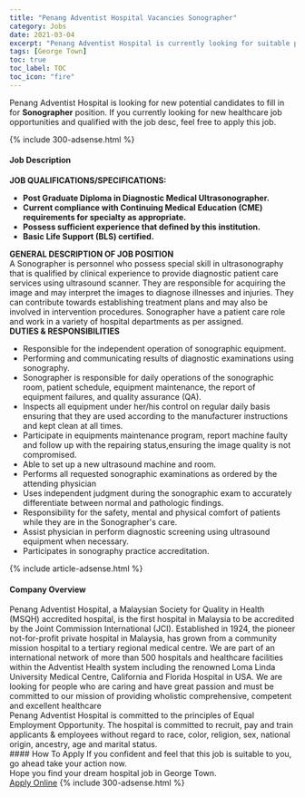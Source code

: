 ```yaml
---
title: "Penang Adventist Hospital Vacancies Sonographer" 
category: Jobs 
date: 2021-03-04 
excerpt: "Penang Adventist Hospital is currently looking for suitable person to fill in the Sonographer which positioned at George Town" 
tags: [George Town] 
toc: true 
toc_label: TOC 
toc_icon: "fire" 
--- 
```


<p>Penang Adventist Hospital is looking for new potential candidates to fill in for <b>Sonographer</b> position. If you currently looking for new healthcare job opportunities and qualified with the job desc, feel free to apply this job.
</p>{% include 300-adsense.html %} 
<div><div><h4>Job Description</h4></div><div><div><span><div><div><strong>JOB QUALIFICATIONS/SPECIFICATIONS:</strong></div><ul><li><strong>Post Graduate Diploma in Diagnostic Medical Ultrasonographer.</strong></li><li><strong>Current compliance with Continuing Medical Education (CME) requirements for specialty as appropriate.</strong></li><li><strong>Possess sufficient experience that defined by this institution.</strong></li><li><strong>Basic Life Support (BLS) certified.</strong></li></ul><div><strong>GENERAL DESCRIPTION OF JOB POSITION</strong></div><div>A Sonographer is personnel who possess special skill in ultrasonography that is qualified by clinical experience to provide diagnostic patient care services using ultrasound scanner. They are responsible for acquiring the image and may interpret the images to diagnose illnesses and injuries. They can contribute towards establishing treatment plans and may also be involved in intervention procedures. Sonographer have a patient care role and work in a variety of hospital departments as per assigned.</div><div><div><strong>DUTIES &amp; RESPONSIBILITIES</strong></div><ul><li>Responsible for the independent operation of sonographic equipment.</li><li>Performing and communicating results of diagnostic examinations using sonography.</li><li>Sonographer is responsible for daily operations of the sonographic room, patient schedule, equipment maintenance, the report of equipment failures, and quality assurance (QA).</li><li>Inspects all equipment under her/his control on regular daily basis ensuring that they are used according to the&#160;manufacturer instructions and kept clean at all times.</li><li>Participate in equipments maintenance program, report machine faulty and follow up with the repairing status,ensuring the image quality is not compromised.</li><li>Able to set up a new ultrasound machine and room.</li><li>Performs all requested sonographic examinations as ordered by the attending physician</li><li>Uses independent judgment during the sonographic exam to accurately differentiate between normal and pathologic findings.</li><li>Responsibility for the safety, mental and physical comfort of patients while they are in the Sonographer's care.</li><li>Assist physician in perform diagnostic screening using ultrasound equipment when necessary.</li><li>Participates in sonography practice accreditation.&#160; &#160;</li></ul></div></div></span></div></div></div> 
{% include article-adsense.html %} 
<div><div><h4>Company Overview</h4></div><div><div><span><div><div>
	Penang Adventist Hospital, a Malaysian Society for Quality in Health (MSQH) accredited hospital, is the first hospital in Malaysia to be accredited by the Joint Commission International (JCI). Established in 1924, the pioneer not-for-profit private hospital in Malaysia, has grown from a community mission hospital to a tertiary regional medical centre. We are part of an international network of more than 500 hospitals and healthcare facilities within the Adventist Health system including the renowned Loma Linda University Medical Centre, California and Florida Hospital in USA. We are looking for people who are caring and have great passion and must be committed to our mission of providing wholistic comprehensive, competent and excellent healthcare</div>
<div>
	Penang Adventist Hospital is committed to the principles of Equal Employment Opportunity. The hospital is committed to recruit, pay and train applicants &amp; employees without regard to race, color, religion, sex, national origin, ancestry, age and marital status.&#160; &#160; &#160; &#160; &#160; &#160;</div></div></span></div></div></div> 
#### How To Apply 
If you confident and feel that this job is suitable to you, go ahead take your action now. <br/> 
Hope you find your dream hospital job in George Town. <br/> 
<a href="https://www.jobstreet.com.my/en/job/sonographer-4483373?jobId=jobstreet-my-job-4483373" class="btn btn--warning" target="_blank" rel="nofollow noopenner">Apply Online</a> 
{% include 300-adsense.html %} 